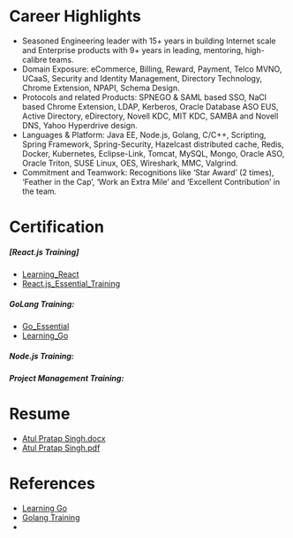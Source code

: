 # Career Highlights
* Seasoned Engineering leader with 15+ years in building Internet scale and Enterprise products with 9+ years in leading, mentoring, high-calibre teams.
* Domain Exposure: eCommerce, Billing, Reward, Payment, Telco MVNO, UCaaS, Security and Identity Management, Directory Technology, Chrome Extension, NPAPI, Schema Design.
* Protocols and related Products: SPNEGO & SAML based SSO, NaCl based Chrome Extension, LDAP, Kerberos, Oracle Database ASO EUS, Active Directory, eDirectory, Novell KDC, MIT KDC, SAMBA and Novell DNS, Yahoo Hyperdrive design.
* Languages & Platform: Java EE, Node.js, Golang, C/C++, Scripting, Spring Framework, Spring-Security, Hazelcast distributed cache, Redis, Docker, Kubernetes, Eclipse-Link, Tomcat, MySQL, Mongo, Oracle ASO, Oracle Triton, SUSE Linux, OES, Wireshark, MMC, Valgrind.
* Commitment and Teamwork: Recognitions like ‘Star Award’ (2 times), ‘Feather in the Cap’, ‘Work an Extra Mile’ and ‘Excellent Contribution’ in the team.

# Certification
##### [React.js Training]
* [Learning_React](certificates/Certificate_Of_Completion_Learning_React.js.pdf)
* [React.js_Essential_Training](certificates/Certificate_Of_Completion_React.js_Essential_Training.pdf)

##### GoLang Training:
* [Go_Essential](certificates/Certificate_Of_Completion_Go_Essential_Training.pdf)
* [Learning_Go](certificates/Certificate_Of_Completion_Learning_Go.pdf) 

##### Node.js Training: 

##### Project Management Training: 

# Resume
* [Atul Pratap Singh.docx](resume/Atul_Pratap_Singh.docx)
* [Atul Pratap Singh.pdf](resume/Atul_Pratap_Singh.pdf)

# References
* [Learning Go](https://github.com/apsingh12/LearningGo)
* [Golang Training](https://github.com/apsingh12/GolangTraining)
* 
